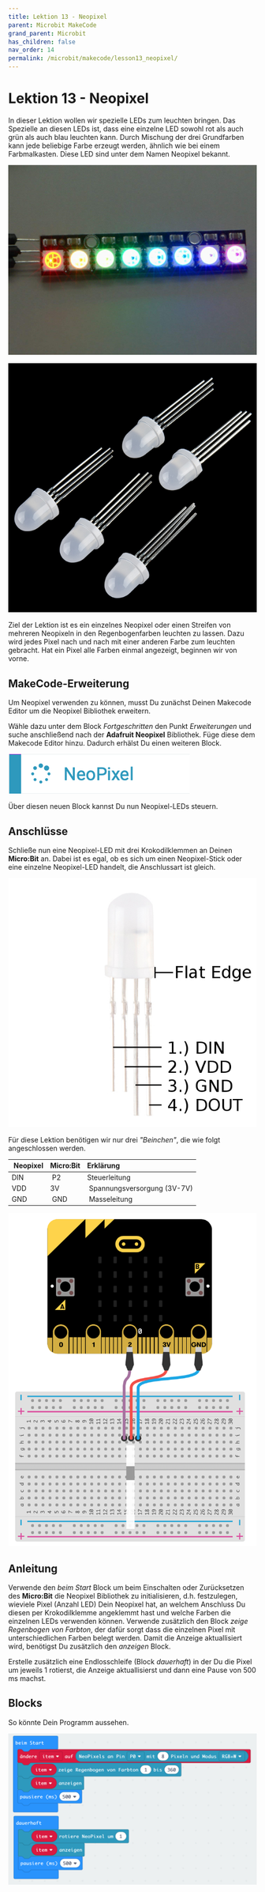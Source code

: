 ```yaml
---
title: Lektion 13 - Neopixel
parent: Microbit MakeCode
grand_parent: Microbit
has_children: false
nav_order: 14
permalink: /microbit/makecode/lesson13_neopixel/
---
```


# Lektion 13 - Neopixel 

In dieser Lektion wollen wir spezielle LEDs zum leuchten bringen. Das Spezielle an diesen LEDs ist, dass eine einzelne LED sowohl rot als auch grün als auch blau leuchten kann. Durch Mischung der drei Grundfarben kann jede beliebige Farbe erzeugt werden, ähnlich wie bei einem Farbmalkasten. Diese LED sind unter dem Namen Neopixel bekannt. 

![Neopixel Stick](./neopixel_stick.jpg "Neopixel Stick")

![Neopixel Stick](./neopixel_single.jpg "Neopixel Stick")

Ziel der Lektion ist es ein einzelnes Neopixel oder einen Streifen von mehreren Neopixeln in den Regenbogenfarben leuchten zu lassen. Dazu wird jedes Pixel nach und nach mit einer anderen Farbe zum leuchten gebracht. Hat ein Pixel alle Farben einmal angezeigt, beginnen wir von vorne.

## MakeCode-Erweiterung

Um Neopixel verwenden zu können, musst Du zunächst Deinen Makecode Editor um die Neopixel Bibliothek erweitern.

Wähle dazu unter dem Block _Fortgeschritten_ den Punkt _Erweiterungen_ und suche anschließend nach der __Adafruit Neopixel__ Bibliothek. Füge diese dem Makecode Editor hinzu. Dadurch erhälst Du einen weiteren Block.

![Neopixel](./neopixel.png "Neopixel")

Über diesen neuen Block kannst Du nun Neopixel-LEDs steuern.

## Anschlüsse

Schließe nun eine Neopixel-LED mit drei Krokodilklemmen an Deinen __Micro:Bit__ an. Dabei ist es egal, ob es sich um einen Neopixel-Stick oder eine einzelne Neopixel-LED handelt, die Anschlussart ist gleich.

![Neopixel PINs](./neopixel_single_pins.jpg "Neopixel PINS")

Für diese Lektion benötigen wir nur drei _"Beinchen"_, die wie folgt angeschlossen werden.

| Neopixel | Micro:Bit | Erklärung|
|---|:---|:---|
|DIN | P2 | Steuerleitung|
|VDD | 3V | Spannungsversorgung (3V-7V)|
|GND | GND | Masseleitung|

![Wiring](./wiring.png "Wiring")

## Anleitung

Verwende den _beim Start_ Block um beim Einschalten oder Zurücksetzen des __Micro:Bit__ die Neopixel Bibliothek zu initialisieren, d.h. festzulegen, wieviele Pixel (Anzahl LED) Dein Neopixel hat, an welchem Anschluss Du diesen per Krokodilklemme angeklemmt hast und welche Farben die einzelnen LEDs verwenden können.
Verwende zusätzlich den Block _zeige Regenbogen von Farbton_, der dafür sorgt dass die einzelnen Pixel mit unterschiedlichen Farben belegt werden. Damit die Anzeige aktuallisiert wird, benötigst Du zusätzlich den _anzeigen_ Block. 

Erstelle zusätzlich eine Endlosschleife (Block _dauerhaft_) in der Du die Pixel um jeweils 1 rotierst, die Anzeige aktuallisierst und dann eine Pause von 500 ms machst.

## Blocks

So könnte Dein Programm aussehen.

![Screenshot](./screenshot.png "Screenshot")
